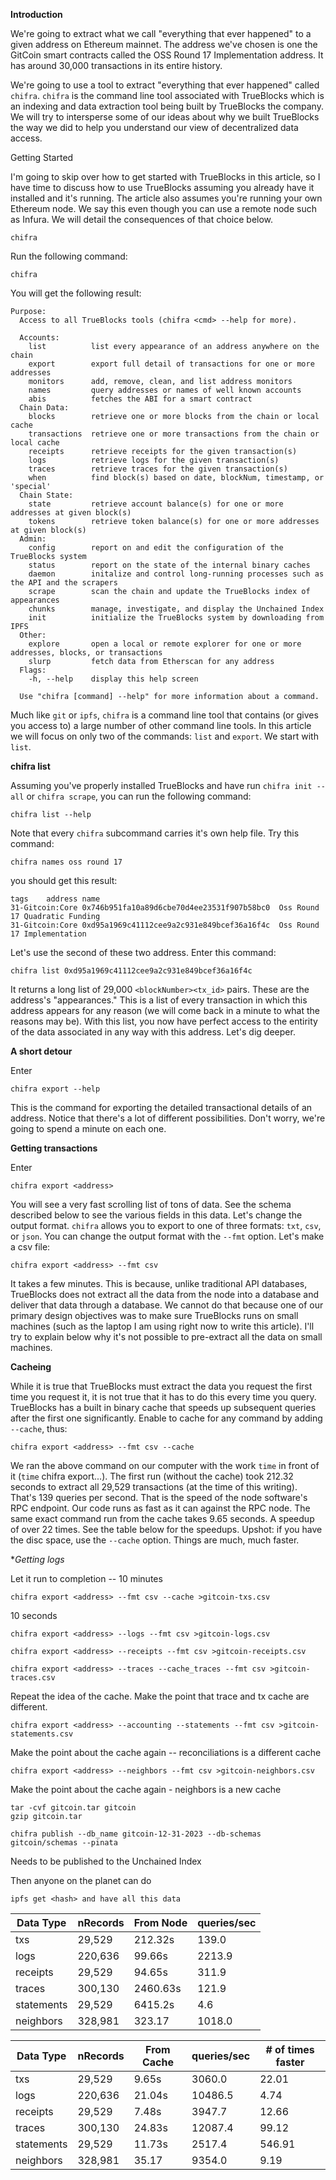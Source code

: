 **Introduction**

We're going to extract what we call "everything that ever happened" to a given address on Ethereum mainnet. The address we've chosen is one the GitCoin smart contracts called the OSS Round 17 Implementation address. It has around 30,000 transactions in its entire history.

We're going to use a tool to extract "everything that ever happened" called `chifra`. `chifra` is the command line tool associated with TrueBlocks which is an indexing and data extraction tool being built by TrueBlocks the company. We will try to intersperse some of our ideas about why we built TrueBlocks the way we did to help you understand our view of decentralized data access.

Getting Started

I'm going to skip over how to get started with TrueBlocks in this article, so I have time to discuss how to use TrueBlocks assuming you already have it installed and it's running. The article also assumes you're running your own Ethereum node. We say this even though you can use a remote node such as Infura. We will detail the consequences of that choice below.

`chifra`

Run the following command:

```
chifra
```

You will get the following result:

```
Purpose:
  Access to all TrueBlocks tools (chifra <cmd> --help for more).

  Accounts:
    list          list every appearance of an address anywhere on the chain
    export        export full detail of transactions for one or more addresses
    monitors      add, remove, clean, and list address monitors
    names         query addresses or names of well known accounts
    abis          fetches the ABI for a smart contract
  Chain Data:
    blocks        retrieve one or more blocks from the chain or local cache
    transactions  retrieve one or more transactions from the chain or local cache
    receipts      retrieve receipts for the given transaction(s)
    logs          retrieve logs for the given transaction(s)
    traces        retrieve traces for the given transaction(s)
    when          find block(s) based on date, blockNum, timestamp, or 'special'
  Chain State:
    state         retrieve account balance(s) for one or more addresses at given block(s)
    tokens        retrieve token balance(s) for one or more addresses at given block(s)
  Admin:
    config        report on and edit the configuration of the TrueBlocks system
    status        report on the state of the internal binary caches
    daemon        initalize and control long-running processes such as the API and the scrapers
    scrape        scan the chain and update the TrueBlocks index of appearances
    chunks        manage, investigate, and display the Unchained Index
    init          initialize the TrueBlocks system by downloading from IPFS
  Other:
    explore       open a local or remote explorer for one or more addresses, blocks, or transactions
    slurp         fetch data from Etherscan for any address
  Flags:
    -h, --help    display this help screen

  Use "chifra [command] --help" for more information about a command.
```

Much like `git` or `ipfs`, `chifra` is a command line tool that contains (or gives you access to) a large number of other command line tools. In this article we will focus on only two of the commands: `list` and `export`. We start with `list`.

**chifra list**

Assuming you've properly installed TrueBlocks and have run `chifra init --all` or `chifra scrape`, you can run the following command:

```
chifra list --help
```

Note that every `chifra` subcommand carries it's own help file. Try this command:

```
chifra names oss round 17
```

you should get this result:

```
tags	address	name
31-Gitcoin:Core	0x746b951fa10a89d6cbe70d4ee23531f907b58bc0	Oss Round 17 Quadratic Funding
31-Gitcoin:Core	0xd95a1969c41112cee9a2c931e849bcef36a16f4c	Oss Round 17 Implementation
```

Let's use the second of these two address. Enter this command:

```
chifra list 0xd95a1969c41112cee9a2c931e849bcef36a16f4c
```

It returns a long list of 29,000 `<blockNumber><tx_id>` pairs. These are the address's "appearances." This is a list of every transaction in which this address appears for any reason (we will come back in a minute to what the reasons may be). With this list, you now have perfect access to the entirity of the data associated in any way with this address. Let's dig deeper.

**A short detour**

Enter

```
chifra export --help
```

This is the command for exporting the detailed transactional details of an address. Notice that there's a lot of different possibilities. Don't worry, we're going to spend a minute on each one.


**Getting transactions**

Enter

```
chifra export <address>
```

You will see a very fast scrolling list of tons of data. See the schema described below to see the various fields in this data. Let's change the output format. `chifra` allows you to export to one of three formats: `txt`, `csv`, or `json`. You can change the output format with the `--fmt` option. Let's make a csv file:

```
chifra export <address> --fmt csv
```

It takes a few minutes. This is because, unlike traditional API databases, TrueBlocks does not extract all the data from the node into a database and deliver that data through a database. We cannot do that because one of our primary design objectives was to make sure TrueBlocks runs on small machines (such as the laptop I am using right now to write this article). I'll try to explain below why it's not possible to pre-extract all the data on small machines.

**Cacheing**

While it is true that TrueBlocks must extract the data you request the first time you request it, it is not true that it has to do this every time you query. TrueBlocks has a built in binary cache that speeds up subsequent queries after the first one significantly. Enable to cache for any command by adding `--cache`, thus:

```
chifra export <address> --fmt csv --cache
```

We ran the above command on our computer with the work `time` in front of it (`time` chifra export...). The first run (without the cache) took 212.32 seconds to extract all 29,529 transactions (at the time of this writing). That's 139 queries per second. That is the speed of the node software's RPC endpoint. Our code runs as fast as it can against the RPC node. The same exact command run from the cache takes 9.65 seconds. A speedup of over 22 times. See the table below for the speedups. Upshot: if you have the disc space, use the `--cache` option. Things are much, much faster.

**Getting logs*


Let it run to completion -- 10 minutes

```
chifra export <address> --fmt csv --cache >gitcoin-txs.csv
```

10 seconds

```
chifra export <address> --logs --fmt csv >gitcoin-logs.csv
```

```
chifra export <address> --receipts --fmt csv >gitcoin-receipts.csv
```

```
chifra export <address> --traces --cache_traces --fmt csv >gitcoin-traces.csv
```

Repeat the idea of the cache. Make the point that trace and tx cache are different.

```
chifra export <address> --accounting --statements --fmt csv >gitcoin-statements.csv
```

Make the point about the cache again -- reconciliations is a different cache

```
chifra export <address> --neighbors --fmt csv >gitcoin-neighbors.csv
```

Make the point about the cache again - neighbors is a new cache

```
tar -cvf gitcoin.tar gitcoin
gzip gitcoin.tar
```

```
chifra publish --db_name gitcoin-12-31-2023 --db-schemas gitcoin/schemas --pinata
```

Needs to be published to the Unchained Index

Then anyone on the planet can do

```
ipfs get <hash> and have all this data
```




| Data Type  | nRecords | From Node | queries/sec |
| ---------- | -------- | --------- | ----------- |
| txs        | 29,529   | 212.32s   | 139.0       |
| logs       | 220,636  | 99.66s    | 2213.9      |
| receipts   | 29,529   | 94.65s    | 311.9       |
| traces     | 300,130  | 2460.63s  | 121.9       |
| statements | 29,529   | 6415.2s   | 4.6         |
| neighbors  | 328,981  | 323.17    | 1018.0      |


| Data Type  | nRecords | From Cache | queries/sec | # of times faster |
| ---------- | -------- | ---------- | ----------- | ----------------- |
| txs        | 29,529   | 9.65s      | 3060.0      | 22.01             |
| logs       | 220,636  | 21.04s     | 10486.5     | 4.74              |
| receipts   | 29,529   | 7.48s      | 3947.7      | 12.66             |
| traces     | 300,130  | 24.83s     | 12087.4     | 99.12             |
| statements | 29,529   | 11.73s     | 2517.4      | 546.91            |
| neighbors  | 328,981  | 35.17      | 9354.0      | 9.19              |


